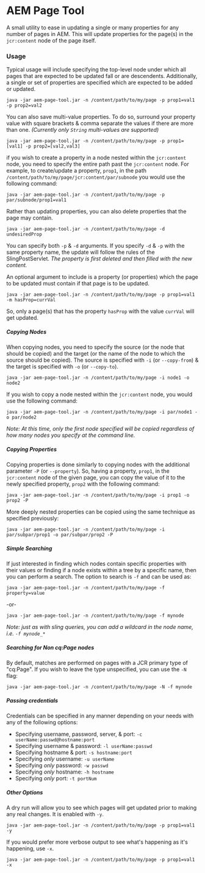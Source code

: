 # AEM Page Tool

A small utility to ease in updating a single or many properties for any number of pages in AEM. This will update properties for the page(s) in the `jcr:content` node of the page itself.

### Usage

Typical usage will include specifying the top-level node under which all pages that are expected to be updated fall or are descendents.
Additionally, a single or set of properties are specified which are expected to be added or updated.

```
java -jar aem-page-tool.jar -n /content/path/to/my/page -p prop1=val1 -p prop2=val2
```

You can also save multi-value properties. To do so, surround your property value with square brackets & comma separate the values if there are more than one. _(Currently only `String` multi-values are supported)_

```
java -jar aem-page-tool.jar -n /content/path/to/my/page -p prop1=[val1] -p prop2=[val2,val3]
```

if you wish to create a property in a node nested within the `jcr:content` node, you need to specify the entire path past the `jcr:content` node. For example, to create/update a property, `prop1`, in the path `/content/path/to/my/page/jcr:content/par/subnode` you would use the following command:

```
java -jar aem-page-tool.jar -n /content/path/to/my/page -p par/subnode/prop1=val1
```

Rather than updating properties, you can also delete properties that the page may contain.

```
java -jar aem-page-tool.jar -n /content/path/to/my/page -d undesiredProp
```

You can specify both `-p` & `-d` arguments. If you specify `-d` & `-p` with the same property name, the update will follow the rules of the SlingPostServlet. _The property is first deleted and then filled with the new content._


An optional argument to include is a property (or properties) which the page to be updated must contain if that page is to be updated.

```
java -jar aem-page-tool.jar -n /content/path/to/my/page -p prop1=val1 -m hasProp=currVal
```

So, only a page(s) that has the property `hasProp` with the value `currVal` will get updated.

##### Copying Nodes

When copying nodes, you need to specify the source (or the node that should be copied) and the target (or the name of the node to which the source should be copied). The source is specified with `-i` (or `--copy-from`) & the target is specified with `-o` (or `--copy-to`).

```
java -jar aem-page-tool.jar -n /content/path/to/my/page -i node1 -o node2
```

If you wish to copy a node nested within the `jcr:content` node, you would use the following command:

```
java -jar aem-page-tool.jar -n /content/path/to/my/page -i par/node1 -o par/node2
```

_Note: At this time, only the first node specified will be copied regardless of how many nodes you specify at the command line._ 

##### Copying Properties

Copying properties is done similarly to copying nodes with the additional parameter `-P` (or `--property`). So, having a property, `prop1`, in the `jcr:content` node of the given page, you can copy the value of it to the newly specified property, `prop2` with the following command: 

```
java -jar aem-page-tool.jar -n /content/path/to/my/page -i prop1 -o prop2 -P
```

More deeply nested properties can be copied using the same technique as specified previously:

```
java -jar aem-page-tool.jar -n /content/path/to/my/page -i par/subpar/prop1 -o par/subpar/prop2 -P
```

##### Simple Searching

If just interested in finding which nodes contain specific properties with their values or finding if a node exists within a tree by a specific name, then you can perform a search. The option to search is `-f` and can be used as:

```
java -jar aem-page-tool.jar -n /content/path/to/my/page -f property=value
```

-or-

```
java -jar aem-page-tool.jar -n /content/path/to/my/page -f mynode
```

_Note: just as with sling queries, you can add a wildcard in the node name, i.e. `-f mynode_*`_

##### Searching for Non cq:Page nodes

By default, matches are performed on pages with a JCR primary type of "cq:Page". If you wish to leave the type unspecified, you can use the `-N` flag:

```
java -jar aem-page-tool.jar -n /content/path/to/my/page -N -f mynode
```

##### Passing credentials

Credentials can be specified in any manner depending on your needs with any of the following options:

- Specifying username, password, server, & port: `-c userName:passwd@hostname:port`
- Specifying username & password: `-l userName:passwd`
- Specifying hostname & port: `-s hostname:port`
- Specifying _only_ username: `-u userName`
- Specifying _only_ password: `-w passwd`
- Specifying _only_ hostname: `-h hostname`
- Specifying _only_ port: `-t portNum`

##### Other Options

A dry run will allow you to see which pages will get updated prior to making any real changes. It is enabled with `-y`.

```
java -jar aem-page-tool.jar -n /content/path/to/my/page -p prop1=val1 -y
```

If you would prefer more verbose output to see what's happening as it's happening, use `-x`.

```
java -jar aem-page-tool.jar -n /content/path/to/my/page -p prop1=val1 -x
```
